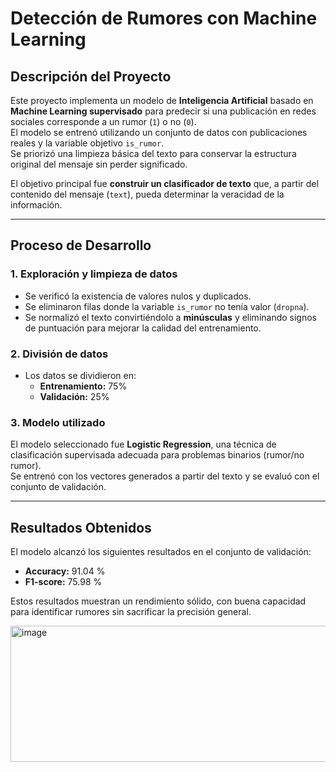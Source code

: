 # Detección de Rumores con Machine Learning

##  Descripción del Proyecto
Este proyecto implementa un modelo de **Inteligencia Artificial** basado en **Machine Learning supervisado** para predecir si una publicación en redes sociales corresponde a un rumor (`1`) o no (`0`).  
El modelo se entrenó utilizando un conjunto de datos con publicaciones reales y la variable objetivo `is_rumor`.    
Se priorizó una limpieza básica del texto para conservar la estructura original del mensaje sin perder significado.

El objetivo principal fue **construir un clasificador de texto** que, a partir del contenido del mensaje (`text`), pueda determinar la veracidad de la información.

---

##  Proceso de Desarrollo

### 1. Exploración y limpieza de datos
- Se verificó la existencia de valores nulos y duplicados.
- Se eliminaron filas donde la variable `is_rumor` no tenía valor (`dropna`).
- Se normalizó el texto convirtiéndolo a **minúsculas** y eliminando signos de puntuación para mejorar la calidad del entrenamiento.

### 2. División de datos
- Los datos se dividieron en:
  - **Entrenamiento:** 75%
  - **Validación:** 25%

### 3. Modelo utilizado
El modelo seleccionado fue **Logistic Regression**, una técnica de clasificación supervisada adecuada para problemas binarios (rumor/no rumor).  
Se entrenó con los vectores generados a partir del texto y se evaluó con el conjunto de validación.

---

## Resultados Obtenidos

El modelo alcanzó los siguientes resultados en el conjunto de validación:

- **Accuracy:** 91.04 %  
- **F1-score:** 75.98 %  

Estos resultados muestran un rendimiento sólido, con buena capacidad para identificar rumores sin sacrificar la precisión general.

<img width="560" height="218" alt="image" src="https://github.com/user-attachments/assets/86de20fc-560c-41d2-b4b1-804e16586ff3" />


